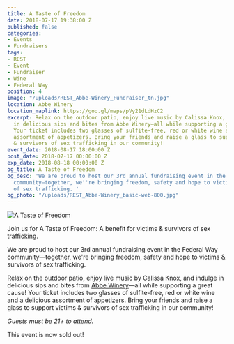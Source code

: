 ```yaml
---
title: A Taste of Freedom
date: 2018-07-17 19:38:00 Z
published: false
categories:
- Events
- Fundraisers
tags:
- REST
- Event
- Fundraiser
- Wine
- Federal Way
position: 4
image: "/uploads/REST_Abbe-Winery_Fundraiser_tn.jpg"
location: Abbe Winery
location_maplink: https://goo.gl/maps/pVy21dLdHzC2
excerpt: Relax on the outdoor patio, enjoy live music by Calissa Knox, and indulge
  in delicious sips and bites from Abbe Winery—all while supporting a great cause!
  Your ticket includes two glasses of sulfite-free, red or white wine and a delicious
  assortment of appetizers. Bring your friends and raise a glass to support victims
  & survivors of sex trafficking in our community!
event_date: 2018-08-17 18:00:00 Z
post_date: 2018-07-17 00:00:00 Z
exp_date: 2018-08-18 00:00:00 Z
og_title: A Taste of Freedom
og_desc: 'We are proud to host our 3rd annual fundraising event in the Federal Way
  community—together, we''re bringing freedom, safety and hope to victims & survivors
  of sex trafficking. '
og_photo: "/uploads/REST_Abbe-Winery_basic-web-800.jpg"
---
```


![A Taste of Freedom](/uploads/REST_Abbe-Winery_basic-web-800.jpg)

Join us for A Taste of Freedom: A benefit for victims & survivors of sex trafficking.

We are proud to host our 3rd annual fundraising event in the Federal Way community—together, we're bringing freedom, safety and hope to victims & survivors of sex trafficking. 

Relax on the outdoor patio, enjoy live music by Calissa Knox, and indulge in delicious sips and bites from [Abbe Winery](http://www.abbewines.com/)—all while supporting a great cause! Your ticket includes two glasses of sulfite-free, red or white wine and a delicious assortment of appetizers. Bring your friends and raise a glass to support victims & survivors of sex trafficking in our community!

_Guests must be 21+ to attend._

This event is now sold out!